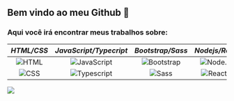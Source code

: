 ## Bem vindo ao meu Github 👋

### Aqui você irá encontrar meus trabalhos sobre:

|_HTML/CSS_| _JavaScript/Typecript_ | _Bootstrap/Sass_ | _Nodejs/React_ |
|:-------:|:-------:|:-------:|:-------:|
|![HTML](https://img.shields.io/badge/-HTML-0D1117?style=for-the-badge&logo=html5&labelColor=0D1117)|![JavaScript](https://img.shields.io/badge/-JavaScript-0D1117?style=for-the-badge&logo=javascript&labelColor=0D1117&textColor=0D1117)|![Bootstrap](https://img.shields.io/badge/-bootstrap-0D1117?style=for-the-badge&logo=bootstrap&labelColor=0D1117)|![Node.JS](https://img.shields.io/badge/-Node.JS-0D1117?style=for-the-badge&logo=node.js&labelColor=0D1117&textColor=0D1117)|
|![CSS](https://img.shields.io/badge/-CSS-0D1117?style=for-the-badge&logo=CSS3&logoColor=1572B6&labelColor=0D1117)|![Typescript](https://img.shields.io/badge/-Typescript-0D1117?style=for-the-badge&logo=typescript&labelColor=0D1117)|![Sass](https://img.shields.io/badge/-Sass-0D1117?style=for-the-badge&logo=sass&labelColor=0D1117)|![React.js](https://img.shields.io/badge/-React.js-0D1117?style=for-the-badge&logo=react&labelColor=0D1117)


 <a href="https://www.linkedin.com/in/paulomatozinho/" target="_blank"><img src="https://img.shields.io/badge/-LinkedIn-%230077B5?style=for-the-badge&logo=linkedin&logoColor=white" target="_blank"></a> 





